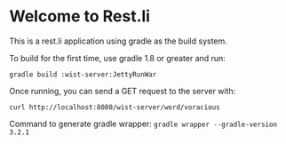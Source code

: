 Welcome to Rest.li
==================

This is a rest.li application using gradle as the build system.


To build for the first time, use gradle 1.8 or greater and run:

```
gradle build :wist-server:JettyRunWar
```


Once running, you can send a GET request to the server with:

`curl http://localhost:8080/wist-server/word/voracious`

Command to generate gradle wrapper:
`gradle wrapper --gradle-version 3.2.1`
